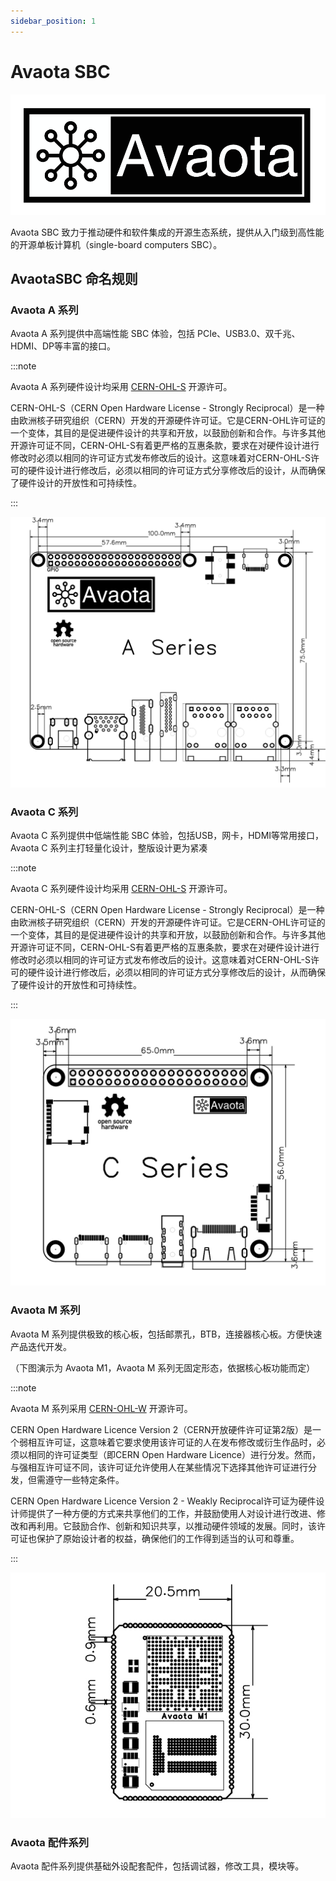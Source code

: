 ```yaml
---
sidebar_position: 1
---
```


# Avaota SBC

![320177610-2e939779-c2d5-450b-a396-6891ab628522](assets/index/320177610-2e939779-c2d5-450b-a396-6891ab628522.png)

Avaota SBC 致力于推动硬件和软件集成的开源生态系统，提供从入门级到高性能的开源单板计算机（single-board computers SBC）。

## AvaotaSBC 命名规则

### Avaota A 系列

Avaota A 系列提供中高端性能 SBC 体验，包括 PCIe、USB3.0、双千兆、HDMI、DP等丰富的接口。

:::note

Avaota A 系列硬件设计均采用 [CERN-OHL-S](https://cern-ohl.web.cern.ch/) 开源许可。

CERN-OHL-S（CERN Open Hardware License - Strongly Reciprocal）是一种由欧洲核子研究组织（CERN）开发的开源硬件许可证。它是CERN-OHL许可证的一个变体，其目的是促进硬件设计的共享和开放，以鼓励创新和合作。与许多其他开源许可证不同，CERN-OHL-S有着更严格的互惠条款，要求在对硬件设计进行修改时必须以相同的许可证方式发布修改后的设计。这意味着对CERN-OHL-S许可的硬件设计进行修改后，必须以相同的许可证方式分享修改后的设计，从而确保了硬件设计的开放性和可持续性。

:::

![AvaotaA](assets/post/index/AvaotaA.jpg)

### Avaota C 系列

Avaota C 系列提供中低端性能 SBC 体验，包括USB，网卡，HDMI等常用接口，Avaota C 系列主打轻量化设计，整版设计更为紧凑

:::note

Avaota C 系列硬件设计均采用 [CERN-OHL-S](https://cern-ohl.web.cern.ch/) 开源许可。

CERN-OHL-S（CERN Open Hardware License - Strongly Reciprocal）是一种由欧洲核子研究组织（CERN）开发的开源硬件许可证。它是CERN-OHL许可证的一个变体，其目的是促进硬件设计的共享和开放，以鼓励创新和合作。与许多其他开源许可证不同，CERN-OHL-S有着更严格的互惠条款，要求在对硬件设计进行修改时必须以相同的许可证方式发布修改后的设计。这意味着对CERN-OHL-S许可的硬件设计进行修改后，必须以相同的许可证方式分享修改后的设计，从而确保了硬件设计的开放性和可持续性。

:::

![AvaotaC](assets/post/index/AvaotaC.jpg)

### Avaota M 系列

Avaota M 系列提供极致的核心板，包括邮票孔，BTB，连接器核心板。方便快速产品迭代开发。

（下图演示为 Avaota M1，Avaota M 系列无固定形态，依据核心板功能而定）

:::note

Avaota M 系列采用 [CERN-OHL-W](https://cern-ohl.web.cern.ch/) 开源许可。

CERN Open Hardware Licence Version 2（CERN开放硬件许可证第2版）是一个弱相互许可证，这意味着它要求使用该许可证的人在发布修改或衍生作品时，必须以相同的许可证类型（即CERN Open Hardware Licence）进行分发。然而，与强相互许可证不同，该许可证允许使用人在某些情况下选择其他许可证进行分发，但需遵守一些特定条件。

CERN Open Hardware Licence Version 2 - Weakly Reciprocal许可证为硬件设计师提供了一种方便的方式来共享他们的工作，并鼓励使用人对设计进行改进、修改和再利用。它鼓励合作、创新和知识共享，以推动硬件领域的发展。同时，该许可证也保护了原始设计者的权益，确保他们的工作得到适当的认可和尊重。

:::

![AvaotaM1](assets/post/index/AvaotaM1.jpg)

### Avaota 配件系列

Avaota 配件系列提供基础外设配套配件，包括调试器，修改工具，模块等。

